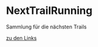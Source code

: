 # NextTrailRunning
Sammlung für die nächsten Trails

[zu den Links](https://crunka3.github.io/NextTrailRunning/trails)
